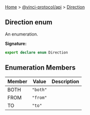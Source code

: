 [Home](./index.md) &gt; [@vinci-protocol/api](./api.md) &gt; [Direction](./api.direction.md)

## Direction enum

An enumeration.

<b>Signature:</b>

```typescript
export declare enum Direction
```

## Enumeration Members

| Member | Value                         | Description |
| ------ | ----------------------------- | ----------- |
| BOTH   | <code>&quot;both&quot;</code> |             |
| FROM   | <code>&quot;from&quot;</code> |             |
| TO     | <code>&quot;to&quot;</code>   |             |
